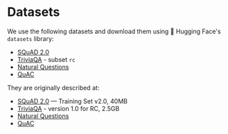 
# Datasets
We use the following datasets and download them using 🤗 Hugging Face's `datasets` library:
- [SQuAD 2.0](https://huggingface.co/datasets/squad_v2)
- [TriviaQA](https://huggingface.co/datasets/trivia_qa#data-fields) - subset `rc`
- [Natural Questions](https://huggingface.co/datasets/natural_questions)
- [QuAC](https://huggingface.co/datasets/quac)


They are originally described at:

- [SQuAD 2.0](https://rajpurkar.github.io/SQuAD-explorer/) — Training Set v2.0, 40MB
- [TriviaQA](https://nlp.cs.washington.edu/triviaqa/) - version 1.0 for RC, 2.5GB
- [Natural Questions](https://ai.google.com/research/NaturalQuestions/download)
- [QuAC](https://quac.ai/)
